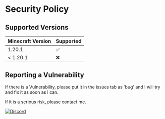 # Security Policy

## Supported Versions


| Minecraft Version | Supported          |
| ------- | ------------------ |
| 1.20.1   | :white_check_mark: |
| < 1.20.1   | :x:                |

## Reporting a Vulnerability

If there is a Vulnerability, please put it in the issues tab as 'bug' and I will try and fix it as soon as I can.

If it is a serious risk, please contact me.

[![Discord](https://cdn.jsdelivr.net/npm/@intergrav/devins-badges@3.2.0/assets/compact-minimal/social/discord-singular_vector.svg)]()
